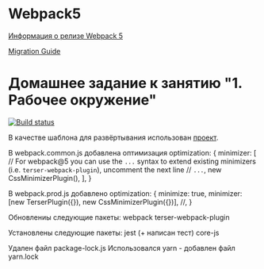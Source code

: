# Webpack5

[Информация о релизе Webpack 5](https://webpack.js.org/blog/2020-10-10-webpack-5-release/)

[Migration Guide](https://webpack.js.org/migrate/5/)

# Домашнее задание к занятию "1. Рабочее окружение"

[![Build status](https://ci.appveyor.com/api/projects/status/2odxirj2dfqcwpco?svg=true)](https://ci.appveyor.com/project/HelgaRoosh/ahj-pb-homework-1-contdepl)

В качестве шаблона для развёртывания использован [проект](https://github.com/netology-code/ahj-code/tree/master/env).

В webpack.common.js добавлена оптимизация
optimization: {
    minimizer: [
      // For webpack@5 you can use the `...` syntax to extend existing minimizers (i.e. `terser-webpack-plugin`), uncomment the next line
      // `...`,
      new CssMinimizerPlugin(),
    ],
}

В webpack.prod.js добавлено
optimization: {
    minimize: true,
    minimizer: [new TerserPlugin({}), new CssMinimizerPlugin({})], //, 
}

Обновлениы следующие пакеты:
webpack
terser-webpack-plugin


Установлены следующие пакеты:
jest (+ написан тест)
core-js

Удален файл package-lock.js 
Использовался yarn - добавлен файл yarn.lock
